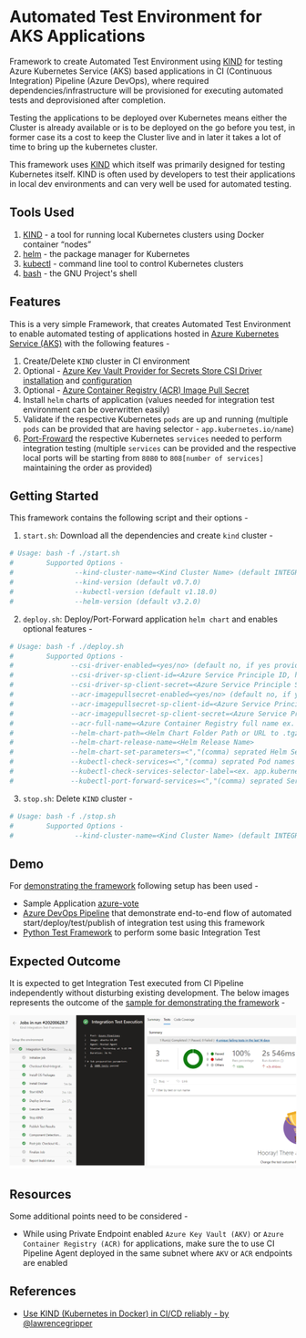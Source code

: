 # Automated Test Environment for AKS Applications

Framework to create Automated Test Environment using [KIND](https://kind.sigs.k8s.io/) for testing Azure Kubernetes Service (AKS) based applications in CI (Continuous Integration) Pipeline (Azure DevOps), where required dependencies/infrastructure will be provisioned for executing automated tests and deprovisioned after completion.

Testing the applications to be deployed over Kubernetes means either the Cluster is already available or is to be deployed on the go before you test, in former case its a cost to keep the Cluster live and in later it takes a lot of time to bring up the kubernetes cluster.

 This framework uses [KIND](https://kind.sigs.k8s.io/) which itself was primarily designed for testing Kubernetes itself. KIND is often used by developers to test their applications in local dev environments and can very well be used for automated testing.

## Tools Used
1. [KIND](https://kind.sigs.k8s.io/) - a tool for running local Kubernetes clusters using Docker container “nodes”
2. [helm](https://helm.sh/) - the package manager for Kubernetes
3. [kubectl](https://kubernetes.io/docs/reference/kubectl/overview/) - command line tool to control Kubernetes clusters
4. [bash](https://www.gnu.org/software/bash/) - the GNU Project's shell

## Features

This is a very simple Framework, that creates Automated Test Environment to enable automated testing of applications hosted in [Azure Kubernetes Service (AKS)](https://docs.microsoft.com/en-us/azure/aks/) with the following features -

1. Create/Delete `KIND` cluster in CI environment
2. Optional - [Azure Key Vault Provider for Secrets Store CSI Driver](https://github.com/Azure/secrets-store-csi-driver-provider-azure) [installation](https://github.com/Azure/secrets-store-csi-driver-provider-azure#install-the-secrets-store-csi-driver-and-the-azure-keyvault-provider) and [configuration](https://github.com/Azure/secrets-store-csi-driver-provider-azure/blob/master/docs/service-principal-mode.md)
3. Optional - [Azure Container Registry (ACR) Image Pull Secret](https://docs.microsoft.com/en-us/azure/container-registry/container-registry-auth-kubernetes#create-an-image-pull-secret)
4. Install `helm` charts of application (values needed for integration test environment can be overwritten easily)
5. Validate if the respective Kubernetes `pods` are up and running (multiple `pods` can be provided that are having selector - `app.kubernetes.io/name`)
6. [Port-Froward](https://kubernetes.io/docs/tasks/access-application-cluster/port-forward-access-application-cluster/#forward-a-local-port-to-a-port-on-the-pod) the respective Kubernetes `services` needed to perform integration testing (multiple `services` can be provided and the respective local ports will be starting from `8080` to `808[number of services]` maintaining the order as provided)

## Getting Started

This framework contains the following script and their options -

1. `start.sh`: Download all the dependencies and create `kind` cluster -
```sh
# Usage: bash -f ./start.sh
#        Supported Options -
#               --kind-cluster-name=<Kind Cluster Name> (default INTEGRATION_TEST_CLUSTER)
#               --kind-version (default v0.7.0)
#               --kubectl-version (default v1.18.0)
#               --helm-version (default v3.2.0)
```
2. `deploy.sh`: Deploy/Port-Forward application `helm chart` and enables optional features -
```sh
# Usage: bash -f ./deploy.sh
#        Supported Options - 
#              --csi-driver-enabled=<yes/no> (default no, if yes provide following two parameters)
#              --csi-driver-sp-client-id=<Azure Service Principle ID, having access to Azure Key Vault>
#              --csi-driver-sp-client-secret=<Azure Service Principle Secret, having access to Azure Key Vault>
#              --acr-imagepullsecret-enabled=<yes/no> (default no, if yes provide following three parameters)
#              --acr-imagepullsecret-sp-client-id=<Azure Service Principle ID, having access to Azure Container Registry>
#              --acr-imagepullsecret-sp-client-secret=<Azure Service Principle Secret, having access to Azure Container Registry>
#              --acr-full-name=<Azure Container Registry full name ex. example.azurecr.io>
#              --helm-chart-path=<Helm Chart Folder Path or URL to .tgz file for the applications >
#              --helm-chart-release-name=<Helm Release Name>
#              --helm-chart-set-parameters=<","(comma) seprated Helm Set parameters needed to be overwritten for integration test env>
#              --kubectl-check-services=<","(comma) seprated Pod names needed to be check if up and running>
#              --kubectl-check-services-selector-label=<ex. app.kubernetes.io/name or name etc.> (default app.kubernetes.io/name)
#              --kubectl-port-forward-services=<","(comma) seprated Service names needed to port-forward for testing>
```
3. `stop.sh`: Delete `KIND` cluster -
```sh
# Usage: bash -f ./stop.sh
#        Supported Options -
#               --kind-cluster-name=<Kind Cluster Name> (default INTEGRATION_TEST_CLUSTER)
```

## Demo

For [demonstrating the framework](./sample) following setup has been used -

* Sample Application [azure-vote](https://github.com/Azure-Samples/helm-charts/tree/master/chart-source/azure-vote)
* [Azure DevOps Pipeline](https://azure.microsoft.com/en-us/services/devops/pipelines/) that demonstrate end-to-end flow of automated start/deploy/test/publish of integration test using this framework
* [Python Test Framework](https://docs.python.org/3/library/unittest.html) to perform some basic Integration Test

## Expected Outcome
It is expected to get Integration Test executed from CI Pipeline independently without disturbing existing development. The below images represents the outcome of the [sample for demonstrating the framework](./sample) -

![Sample Azure DevOps Pipeline Execution](docs/images/sample-result.png)

## Resources

Some additional points need to be considered -

* While using Private Endpoint enabled `Azure Key Vault (AKV)` or `Azure Container Registry (ACR)` for applications, make sure the to use CI Pipeline Agent deployed in the same subnet where `AKV` or `ACR` endpoints are enabled


## References

* [Use KIND (Kubernetes in Docker) in CI/CD reliably - by @lawrencegripper](https://blog.gripdev.xyz/2020/01/15/use-kind-kubernetes-in-docker-in-ci-cd-reliably/)